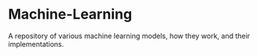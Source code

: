 # Machine-Learning
A repository of various machine learning models, how they work, and their implementations.
